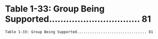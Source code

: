 # Table 1-33: Group Being Supported................................ 81

```
Table 1-33: Group Being Supported................................ 81

```
